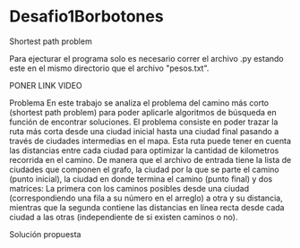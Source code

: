 # Desafio1Borbotones
 Shortest path problem

Para ejecturar el programa solo es necesario correr el archivo .py estando este en el mismo directorio que el archivo "pesos.txt".

PONER LINK VIDEO

Problema
En este trabajo se analiza el problema del camino más corto (shortest path problem) para poder aplicarle algoritmos de búsqueda en función de encontrar soluciones. El problema consiste en poder trazar la ruta más corta desde una ciudad inicial hasta una ciudad final pasando a través de ciudades intermedias en el mapa. Esta ruta puede tener en cuenta las distancias entre cada ciudad para optimizar la cantidad de kilometros recorrida en el camino. De manera que el archivo de entrada tiene la lista de ciudades que componen el grafo, la ciudad por la que se parte el camino (punto inicial), la ciudad en donde termina el camino (punto final) y dos matrices: La primera con los caminos posibles desde una ciudad (correspondiendo una fila a su número en el arreglo) a otra y su distancia, mientras que la segunda contiene las distancias en línea recta desde cada ciudad a las otras (independiente de si existen caminos o no).

Solución propuesta
